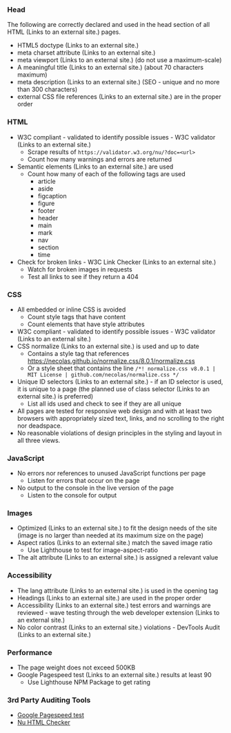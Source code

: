 ### Head
The following are correctly declared and used in the head section of all HTML (Links to an external site.) pages.
- HTML5 doctype (Links to an external site.)
- meta charset attribute (Links to an external site.)
- meta viewport (Links to an external site.) (do not use a maximum-scale)
- A meaningful title (Links to an external site.) (about 70 characters maximum)
- meta description (Links to an external site.) (SEO - unique and no more than 300 characters)
- external CSS file references (Links to an external site.) are in the proper order
### HTML
- W3C compliant - validated to identify possible issues - W3C validator (Links to an external site.)
    - Scrape results of `https://validator.w3.org/nu/?doc=<url>`
    - Count how many warnings and errors are returned
- Semantic elements (Links to an external site.) are used
    - Count how many of each of the following tags are used
        - article
        - aside
        - figcaption
        - figure
        - footer
        - header
        - main
        - mark
        - nav
        - section
        - time
- Check for broken links - W3C Link Checker (Links to an external site.)
    - Watch for broken images in requests
    - Test all links to see if they return a 404
### CSS
- All embedded or inline CSS is avoided
    - Count style tags that have content
    - Count elements that have style attributes
- W3C compliant - validated to identify possible issues - W3C validator (Links to an external site.)
- CSS normalize (Links to an external site.) is used and up to date
    - Contains a style tag that references https://necolas.github.io/normalize.css/8.0.1/normalize.css
    - Or a style sheet that contains the line `/*! normalize.css v8.0.1 | MIT License | github.com/necolas/normalize.css */`
- Unique ID selectors (Links to an external site.) - if an ID selector is used, it is unique to a page (the planned use of class selector (Links to an external site.) is preferred)
    - List all ids used and check to see if they are all unique
- All pages are tested for responsive web design and with at least two browsers with appropriately sized text, links, and no scrolling to the right nor deadspace.
- No reasonable violations of design principles in the styling and layout in all three views.
### JavaScript
- No errors nor references to unused JavaScript functions per page
    - Listen for errors that occur on the page
- No output to the console in the live version of the page
    - Listen to the console for output
### Images
- Optimized (Links to an external site.) to fit the design needs of the site (image is no larger than needed at its maximum size on the page)
- Aspect ratios (Links to an external site.) match the saved image ratio
    - Use Lighthouse to test for image-aspect-ratio
- The alt attribute (Links to an external site.) is assigned a relevant value
### Accessibility
- The lang attribute (Links to an external site.) is used in the opening <html> tag
- Headings (Links to an external site.) are used in the proper order
- Accessibility (Links to an external site.) test errors and warnings are reviewed - wave testing through the web developer extension (Links to an external site.)
- No color contrast (Links to an external site.) violations - DevTools Audit (Links to an external site.)
### Performance
- The page weight does not exceed 500KB
- Google Pagespeed test (Links to an external site.) results at least 90
    - Use Lighthouse NPM Package to get rating



### 3rd Party Auditing Tools
- [Google Pagespeed test](https://developers.google.com/speed/pagespeed/insights/?url=benjameep.tech)
- [Nu HTML Checker](https://validator.w3.org/nu/?doc=https%3A%2F%2Fbenjameep.tech%2F)

